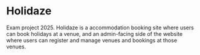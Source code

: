 # Holidaze
Exam project 2025. 
Holidaze is a accommodation booking site where users can book holidays at a venue, and an admin-facing side of the website where users can register and manage venues and bookings at those venues.


